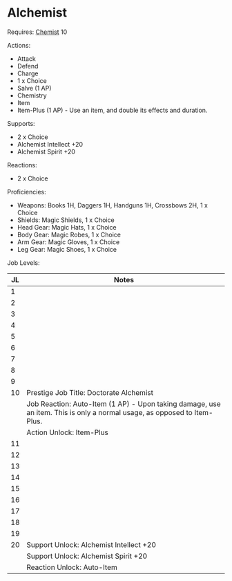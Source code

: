 # Alchemist

Requires: [Chemist](/Jobs/JobDetails/Chemist.md) 10

Actions:

- Attack
- Defend
- Charge
- 1 x Choice
- Salve (1 AP)
- Chemistry
- Item
- Item-Plus (1 AP) - Use an item, and double its effects and duration.

Supports:

- 2 x Choice
- Alchemist Intellect +20
- Alchemist Spirit +20

Reactions:

- 2 x Choice

Proficiencies:

- Weapons: Books 1H, Daggers 1H, Handguns 1H, Crossbows 2H, 1 x Choice
- Shields: Magic Shields, 1 x Choice
- Head Gear: Magic Hats, 1 x Choice
- Body Gear: Magic Robes, 1 x Choice
- Arm Gear: Magic Gloves, 1 x Choice
- Leg Gear: Magic Shoes, 1 x Choice

Job Levels:

| JL | Notes |
| --- | --- |
| 1 | 
| 2 | 
| 3 | 
| 4 | 
| 5 | 
| 6 | 
| 7 | 
| 8 | 
| 9 | 
| 10 | Prestige Job Title: Doctorate Alchemist
|    | Job Reaction: Auto-Item (1 AP) - Upon taking damage, use an item. This is only a normal usage, as opposed to Item-Plus.
|    | Action Unlock: Item-Plus
| 11 | 
| 12 | 
| 13 | 
| 14 | 
| 15 | 
| 16 | 
| 17 | 
| 18 | 
| 19 | 
| 20 | Support Unlock: Alchemist Intellect +20
|    | Support Unlock: Alchemist Spirit +20
|    | Reaction Unlock: Auto-Item
